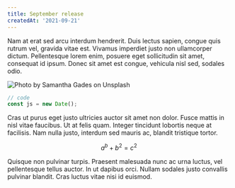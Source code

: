 ```yaml
---
title: September release
createdAt: '2021-09-21'
---
```


Nam at erat sed arcu interdum hendrerit. Duis lectus sapien, congue quis rutrum vel, gravida vitae est. Vivamus imperdiet justo non ullamcorper dictum. Pellentesque lorem enim, posuere eget sollicitudin sit amet, consequat id ipsum. Donec sit amet est congue, vehicula nisl sed, sodales odio.

![Photo by <a href="https://unsplash.com/@srosinger3997?utm_source=unsplash&utm_medium=referral&utm_content=creditCopyText">Samantha Gades</a> on <a href="https://unsplash.com/?utm_source=unsplash&utm_medium=referral&utm_content=creditCopyText">Unsplash</a>](/static/release-1.jpg)

```js
// code
const js = new Date();
```

Cras ut purus eget justo ultricies auctor sit amet non dolor. Fusce mattis in nisl vitae faucibus. Ut at felis quam. Integer tincidunt lobortis neque at facilisis. Nam nulla justo, interdum sed mauris ac, blandit tristique tortor.

```math
a^b + b^2 = c^2
```

Quisque non pulvinar turpis. Praesent malesuada nunc ac urna luctus, vel pellentesque tellus auctor. In ut dapibus orci. Nullam sodales justo convallis pulvinar blandit. Cras luctus vitae nisi id euismod.
